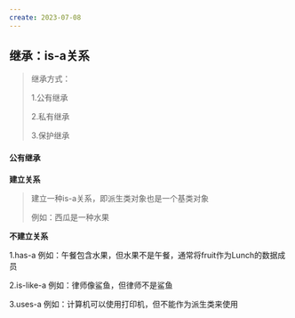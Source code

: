 ```yaml
---
create: 2023-07-08
---
```

## 继承：is-a关系

> 继承方式：
>
> 1.公有继承
>
> 2.私有继承
>
> 3.保护继承

#### 公有继承

**建立关系**

> 建立一种is-a关系，即派生类对象也是一个基类对象
>
> 例如：西瓜是一种水果

**不建立关系**

1.has-a				例如：午餐包含水果，但水果不是午餐，通常将fruit作为Lunch的数据成员

2.is-like-a			例如：律师像鲨鱼，但律师不是鲨鱼

3.uses-a			  例如：计算机可以使用打印机，但不能作为派生类来使用



